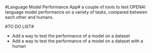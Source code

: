 #Language Model Performance App#
a couple of tools to test OPENAI language model performance on a variety of tasks, compared between each other and humans.

#TO DO LIST#
- Add a way to test the performance of a model on a dataset
- Add a way to test the performance of a model on a dataset with a human
